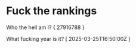 # Fuck the rankings

Who the hell am I?
{ 27916788 }

What fucking year is it?
[ 2025-03-25T16:50:00Z ]
